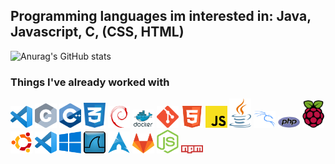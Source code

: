 <!--- [![Gmail Badge](https://img.shields.io/badge/-jonasriedel@jonasriedel.com-c14438?style=flat&logo=Gmail&logoColor=white&link=mailto:jonasriedel@jonasriedel.com)](mailto:jonasriedel@jonasriedel.com) [![Github Badge](https://img.shields.io/badge/-jonasrdl-grey?style=flat&logo=github&logoColor=white&link=https://github.com/jonasrdl/)](https://www.github.com/jonasrdl/) [![Twitter Badge](https://img.shields.io/badge/-jvnxs7-00acee?style=flat&logo=twitter&logoColor=white&link=https://twitter.com/jvnxs7/)](https://www.twitter.com/jvnxs7/) <p align='left'>16 years old,
Based in Germany</p>
-->

## Programming languages im interested in: Java, Javascript, C, (CSS, HTML)

![Anurag's GitHub stats](https://github-readme-stats.vercel.app/api?username=jonasrdl&show_icons=true&theme=tokyonight)

### Things I've already worked with
<img src="https://github.com/jonasrdl/jonasrdl/blob/main/logos/VSCode.png" width="35px">       <img src="https://github.com/jonasrdl/jonasrdl/blob/main/logos/C.png" width="35px"> <img src="https://github.com/jonasrdl/jonasrdl/blob/main/logos/CPP.png" width="35px"> <img src="https://github.com/jonasrdl/jonasrdl/blob/main/logos/CSS.png" width="35px"> <img src="https://github.com/jonasrdl/jonasrdl/blob/main/logos/Debian.png" width="35px"> <img src="https://github.com/jonasrdl/jonasrdl/blob/main/logos/Docker.png" width="35px"> <img src="https://github.com/jonasrdl/jonasrdl/blob/main/logos/Git.png" width="35px"> <img src="https://github.com/jonasrdl/jonasrdl/blob/main/logos/HTML.png" width="35px">
<img src="https://github.com/jonasrdl/jonasrdl/blob/main/logos/JS.png" width="35px">
<img src="https://github.com/jonasrdl/jonasrdl/blob/main/logos/Java.png" width="35px">
<img src="https://github.com/jonasrdl/jonasrdl/blob/main/logos/Kali.png" width="35px">
<img src="https://github.com/jonasrdl/jonasrdl/blob/main/logos/PHP.png" width="35px">
<img src="https://github.com/jonasrdl/jonasrdl/blob/main/logos/Raspbian.png" width="35px">
<img src="https://github.com/jonasrdl/jonasrdl/blob/main/logos/Ubuntu.png" width="35px">
<img src="https://github.com/jonasrdl/jonasrdl/blob/main/logos/VSCode.png" width="35px">
<img src="https://github.com/jonasrdl/jonasrdl/blob/main/logos/Windows.png" width="35px">
<img src="https://github.com/jonasrdl/jonasrdl/blob/main/logos/Wireshark.png" width="35px">
<img src="https://github.com/jonasrdl/jonasrdl/blob/main/logos/arch.png" width="35px">
<img src="https://github.com/jonasrdl/jonasrdl/blob/main/logos/gitlab.png" width="35px">
<img src="https://github.com/jonasrdl/jonasrdl/blob/main/logos/node.png" width="35px">
<img src="https://github.com/jonasrdl/jonasrdl/blob/main/logos/npm.png" width="35px">
